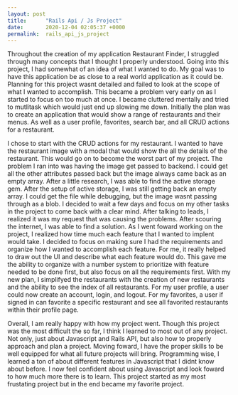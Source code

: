 ```yaml
---
layout: post
title:      "Rails Api / Js Project"
date:       2020-12-04 02:05:37 +0000
permalink:  rails_api_js_project
---
```



Throughout the creation of my application Restaurant Finder, I struggled through many concepts that I thought I properly understood. Going into this project, I had somewhat of an idea of what I wanted to do. My goal was to have this application be as close to a real world application as it could be. Planning for this project wasnt detailed and failed to look at the scope of what I wanted to accomplish. This became a problem very early on as I started to focus on too much at once. I became cluttered mentally and tried to mutlitask which would just end up slowing me down. Initially the plan was to create an application that would show a range of restaurants and their menus. As well as a user profile, favorites, search bar, and all CRUD actions for a restaurant. 

I chose to start with the CRUD actions for my restaurant. I wanted to have the restaurant image with a modal that would show the all the details of the restaurant. This would go on to become the worst part of my project. The problem I ran into was having the image get passed to backend. I could get all the other attributes passed back but the image always came back as an empty array. After a little research, I was able to find the active storage gem. After the setup of active storage, I was still getting back an empty array. I could get the file while debugging, but the image wasnt passing through as a blob.  I decided to wait a few days and focus on my other tasks in the project to come back with a clear mind. After talking to leads, I realized it was my request that was causing the problems. After scouring the internet, I was able to find a solution. As I went foward working on the project, I realized how time much each feature that I wanted to implent would take. I decided to focus on making sure I had the requirements and organize how I wanted to accomplish each feature. For me, it really helped to draw out the UI and describe what each feature would do. This gave me the ability to organize with a number system to prioritize with feature needed to be done first, but also focus on all the requirements first. With my new plan, I simplifyed the restaurants with the creation of new restaurants and the ability to see the index of all restaurants. For my user profile, a user could now create an account, login, and logout. For my favorites, a user if signed in can favorite a specific restaurant and see all favorited restaurants within their profile page.  


Overall, I am really happy with how my project went. Though this project was the most difficult the so far, I think I learned to most out of any project. Not only, just about Javascript and Rails API, but also how to properly approach and plan a project. Moving foward, I have the proper skills to be well equipped for what all future projects will bring. Programming wise, I learned a ton of about different features in Javascript that I didnt know about before. I now feel confident about using Javascript  and look foward to how much more there is to learn. This project started as my most frustating project but in the end became my favorite project. 
